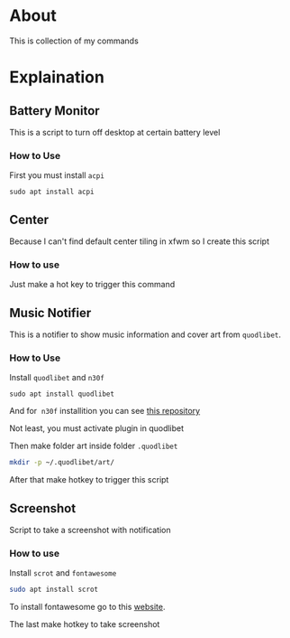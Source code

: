 # About

This is collection of my commands

# Explaination

## Battery Monitor

This is a script to turn off desktop at certain battery level

### How to Use

First you must install `acpi`

```shell
sudo apt install acpi
```

## Center

Because I can't find default center tiling in xfwm so I create this script

### How to use

Just make a hot key to trigger this command

## Music Notifier

This is a notifier to show music information and cover art from `quodlibet`.

### How to Use

Install `quodlibet` and `n30f`

```shell
sudo apt install quodlibet
```

And for  `n30f` installition you can see [this repository](github.com)

Not least, you must activate plugin in quodlibet

Then make folder art inside folder `.quodlibet`

```sh
mkdir -p ~/.quodlibet/art/
```

After that make hotkey to trigger this script

## Screenshot

Script to take a screenshot with notification

### How to use

Install `scrot` and `fontawesome`

```sh
sudo apt install scrot
```

To install fontawesome go to this [website](fontawesome).

The last make hotkey to take screenshot

##
